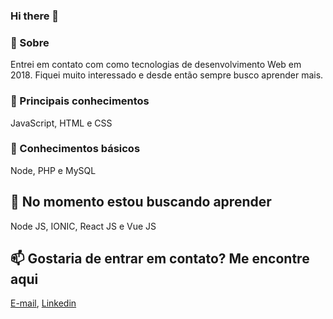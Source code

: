 ### Hi there 👋

### 💬 Sobre
Entrei em contato com como tecnologias de desenvolvimento Web em 2018. Fiquei muito interessado e desde então sempre busco aprender mais.


### 👯 Principais conhecimentos
JavaScript, HTML e CSS

### 👯 Conhecimentos básicos
Node, PHP e MySQL

## 🌱 No momento estou buscando aprender
Node JS, IONIC, React JS e Vue JS

## 📫 Gostaria de entrar em contato? Me encontre aqui
[E-mail](marcoantoniopereira41@gmail.com), [Linkedin](https://www.linkedin.com/in/marco-antonio-ab61391a2/)

<!--
**MaapTom/MaapTom** is a ✨ _special_ ✨ repository because its `README.md` (this file) appears on your GitHub profile.

Here are some ideas to get you started:

- 🔭 I’m currently working on ...
- 🌱 I’m currently learning ...
- 👯 I’m looking to collaborate on ...
- 🤔 I’m looking for help with ...
- 💬 Ask me about ...
- 📫 How to reach me: ...
- 😄 Pronouns: ...
- ⚡ Fun fact: ...
-->
